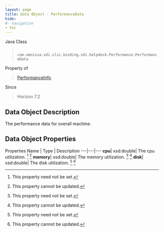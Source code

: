 ```yaml
---
layout: page
title: Data Object - PerformanceData
hide:
#- navigation
- toc
---
```






Java Class
> ` com.omnissa.vdi.vlsi.binding.vdi.helpdesk.Performance.PerformanceData`

Property of
> [PerformanceInfo](vdi.helpdesk.Performance.PerformanceInfo.md#field_detail)

Since
> Horizon 7.2


## Data Object Description

The performance data for overall machine.

## Data Object Properties
Properties
Name |  Type |  Description
---|---|---
**cpu**|  xsd:double|  The cpu utilization. [^1] [^2]
**memory**|  xsd:double|  The memory utilization. [^1] [^2]
**disk**|  xsd:double|  The disk utilization. [^1] [^2]


 


[^1]: This property need not be set.
[^2]: This property cannot be updated.